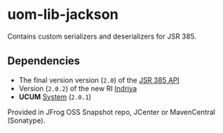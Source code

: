 uom-lib-jackson
=============================

Contains custom serializers and deserializers for JSR 385.

Dependencies
------------

 * The final version version (`2.0`) of the [JSR 385 API](../../../unit-api) 
 * Version (`2.0.2`) of the new RI [Indriya](../../../indriya)
 * **UCUM** [System](../../../uom-systems) (`2.0.1`)

Provided in JFrog OSS Snapshot repo, JCenter or MavenCentral (Sonatype).
